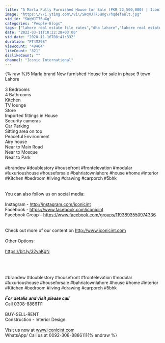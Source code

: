 ```yaml
---
title: "5 Marla Fully Furnished House for Sale (PKR 22,500,000) | Iconic International"
image: "https:\/\/i.ytimg.com\/vi\/SWqWJT75uXg\/hqdefault.jpg"
vid_id: "SWqWJT75uXg"
categories: "People-Blogs"
tags: ["lahore real estate file rates","dha lahore","lahore real estate plots for sale"]
date: "2022-03-11T18:22:28+03:00"
vid_date: "2020-11-16T08:41:33Z"
duration: "PT4M29S"
viewcount: "49464"
likeCount: "821"
dislikeCount: ""
channel: "Iconic International"
---
```

{% raw %}5 Marla brand New furnished House for sale in phase 9 town Lahore<br /><br />3 Bedrooms<br />4 Bathrooms<br />Kitchen<br />TV lounge<br />Store<br />Imported fittings in House<br />Security cameras<br />Car Parking<br />Sitting area on top<br />Peaceful Environment<br />Airy house<br />Near to Main Road<br />Near to Mosque<br />Near to Park<br /><br />#brandew #doublestory #housefront #frontelevation #modular #luxurioushouse #houseforsale #bahriatownlahore #house #home #interior #Kitchen #bedroom #living #drawing #carporch #5bhk<br /><br /><br />You can also follow us on social media:<br /><br />Instagram - <a rel="nofollow" target="blank" href="http://instagram.com/iconicint">http://instagram.com/iconicint</a>  <br />Facebook  - <a rel="nofollow" target="blank" href="https://www.facebook.com/iconicint">https://www.facebook.com/iconicint</a><br />Facebook Group - <a rel="nofollow" target="blank" href="https://www.facebook.com/groups/1193893550974336">https://www.facebook.com/groups/1193893550974336</a> <br /><br /><br />Check out more of our content on <a rel="nofollow" target="blank" href="http://www.iconicint.com">http://www.iconicint.com</a><br /><br />Other Options:<br /><br /><a rel="nofollow" target="blank" href="https://bit.ly/32vaKgN">https://bit.ly/32vaKgN</a><br /><br /><br /><br /><br />#brandew #doublestory #housefront #frontelevation #modular #luxurioushouse #houseforsale #bahriatownlahore #house #home #interior #Kitchen #bedroom #living #drawing #carporch #5bhk<br /><br />𝑭𝒐𝒓 𝒅𝒆𝒕𝒂𝒍𝒊𝒔 𝒂𝒏𝒅 𝒗𝒊𝒔𝒊𝒕 𝒑𝒍𝒆𝒂𝒔𝒆 𝒄𝒂𝒍𝒍<br />Call 0308-8886111<br /><br />BUY-SELL-RENT<br />Construction - Interior Design<br /><br />Visit us now at www.iconicint.com<br />WhatsApp/ Call us at 0092-308-8886111{% endraw %}
